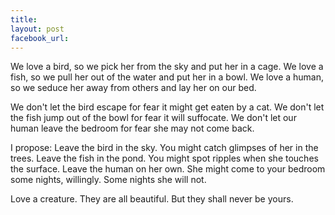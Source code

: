 ```yaml
---
title: 
layout: post
facebook_url: 
---
```


We love a bird, so we pick her from the sky and put her in a cage. We love a fish, so we pull her out of the water and put her in a bowl. We love a human, so we seduce her away from others and lay her on our bed.

We don't let the bird escape for fear it might get eaten by a cat. We don't let the fish jump out of the bowl for fear it will suffocate. We don't let our human leave the bedroom for fear she may not come back.

I propose: Leave the bird in the sky. You might catch glimpses of her in the trees. Leave the fish in the pond. You might spot ripples when she touches the surface. Leave the human on her own. She might come to your bedroom some nights, willingly. Some nights she will not.

Love a creature. They are all beautiful. But they shall never be yours.
